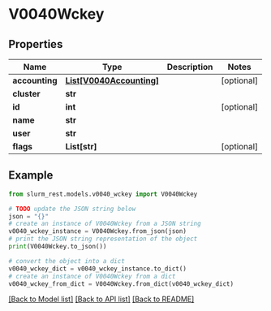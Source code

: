 # V0040Wckey


## Properties

Name | Type | Description | Notes
------------ | ------------- | ------------- | -------------
**accounting** | [**List[V0040Accounting]**](V0040Accounting.md) |  | [optional] 
**cluster** | **str** |  | 
**id** | **int** |  | [optional] 
**name** | **str** |  | 
**user** | **str** |  | 
**flags** | **List[str]** |  | [optional] 

## Example

```python
from slurm_rest.models.v0040_wckey import V0040Wckey

# TODO update the JSON string below
json = "{}"
# create an instance of V0040Wckey from a JSON string
v0040_wckey_instance = V0040Wckey.from_json(json)
# print the JSON string representation of the object
print(V0040Wckey.to_json())

# convert the object into a dict
v0040_wckey_dict = v0040_wckey_instance.to_dict()
# create an instance of V0040Wckey from a dict
v0040_wckey_from_dict = V0040Wckey.from_dict(v0040_wckey_dict)
```
[[Back to Model list]](../README.md#documentation-for-models) [[Back to API list]](../README.md#documentation-for-api-endpoints) [[Back to README]](../README.md)


